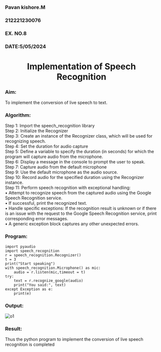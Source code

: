 <H3>Pavan kishore.M</H3>
<H3>212221230076</H3>
<H3>EX. NO.8</H3>
<H3>DATE:5/05/2024</H3>
<H1 ALIGN =CENTER>Implementation of Speech Recognition</H1>
<H3>Aim:</H3> 
 To implement the conversion of live speech to text.<BR>
<h3>Algorithm:</h3>
Step 1: Import the speech_recognition library<Br>
Step 2: Initialize the Recognizer<Br>
Step 3: Create an instance of the Recognizer class, which will be used for recognizing speech.<Br>
Step 4: Set the duration for audio capture<Br>
Step 5: Define a variable to specify the duration (in seconds) for which the program will capture audio from the microphone.<Br>
Step 6: Display a message in the console to prompt the user to speak.<Br>
Step 7: Capture audio from the default microphone<Br>
Step 9: Use the default microphone as the audio source.<Br>
Step 10: Record audio for the specified duration using the Recognizer instance.<Br>
Step 11: Perform speech recognition with exceptional handling:<Br>
•	Attempt to recognize speech from the captured audio using the Google Speech Recognition service.<Br>
•	If successful, print the recognized text.<Br>
•	Handle specific exceptions: If the recognition result is unknown or if there is an issue with the request to the Google Speech Recognition service, print corresponding error messages.<Br>
•	A generic exception block captures any other unexpected errors.<Br>
<H3>Program:</H3>

```
import pyaudio
import speech_recognition
r = speech_recognition.Recognizer()
t = 3
print("Start speaking")
with speech_recognition.Microphone() as mic:
    audio = r.listen(mic,timeout = t)
try:
    text = r.recognize_google(audio)
    print("You said:", text)
except Exception as e:
    print(e)
```

<H3> Output:</H3>

![o1](https://github.com/pavankishore-AIDS/Ex-8--AAI/assets/94154941/5ad292f8-d5ee-4f39-b908-8611b56b493b)


<H3> Result:</H3>
Thus the python program to implement the conversion of live speech recognition is completed


